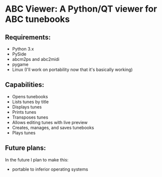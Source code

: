 ABC Viewer: A Python/QT viewer for ABC tunebooks
======================================================================

Requirements:
----------------------------------------------------------------------

 - Python 3.x
 - PySide
 - abcm2ps and abc2midi
 - pygame
 - Linux (I'll work on portability now that it's basically working)
 
Capabilities:
----------------------------------------------------------------------

 - Opens tunebooks
 - Lists tunes by title
 - Displays tunes
 - Prints tunes
 - Transposes tunes
 - Allows editing tunes with live preview
 - Creates, manages, and saves tunebooks
 - Plays tunes
 
Future plans:
----------------------------------------------------------------------

In the future I plan to make this:

 - portable to inferior operating systems
